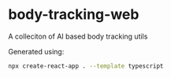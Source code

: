 # body-tracking-web
 A colleciton of AI based body tracking utils

Generated using:
```sh
npx create-react-app . --template typescript
```